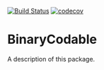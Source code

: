 [![Build Status](https://api.travis-ci.org/vitali-kurlovich/BinaryCodable.svg?branch=master)](https://travis-ci.org/github/vitali-kurlovich/BinaryCodable)
[![codecov](https://codecov.io/gh/vitali-kurlovich/BinaryCodable/branch/master/graph/badge.svg)](https://codecov.io/gh/vitali-kurlovich/BinaryCodable)


# BinaryCodable

A description of this package.
